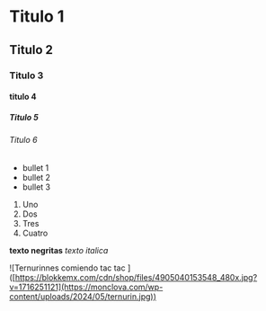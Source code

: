 # Titulo 1
## Titulo 2 
### Titulo 3
#### titulo 4 
##### Titulo 5 
###### Titulo 6 

* bullet 1
* bullet 2
* bullet 3

1. Uno
2. Dos
3. Tres
4. Cuatro


**texto negritas**
_texto italica_


![Ternurinnes comiendo tac tac ]
([https://blokkemx.com/cdn/shop/files/4905040153548_480x.jpg?v=1716251121](https://monclova.com/wp-content/uploads/2024/05/ternurin.jpg))
